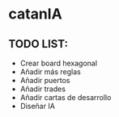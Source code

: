 # catanIA

## TODO LIST:
- Crear board hexagonal
- Añadir más reglas
- Añadir puertos
- Añadir trades
- Añadir cartas de desarrollo
- Diseñar IA 
